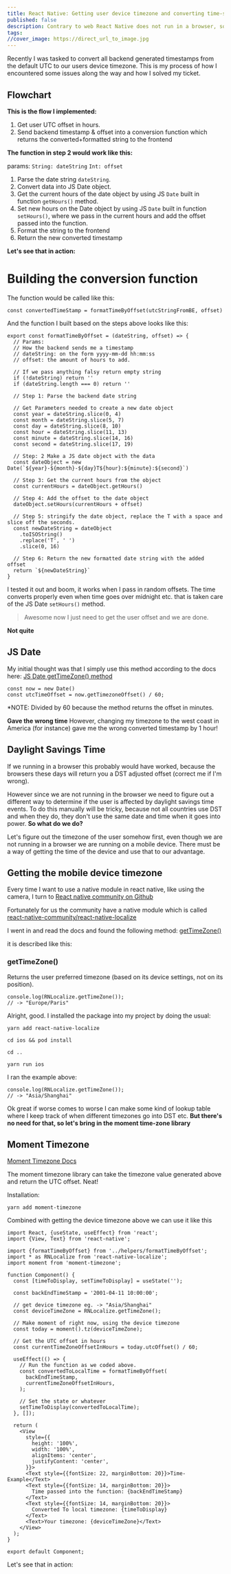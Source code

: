 ```yaml
---
title: React Native: Getting user device timezone and converting time-stamps dynamically 
published: false
description: Contrary to web React Native does not run in a browser, so it get's tricky when trying to get timezone offsets and accounting for daylight savings time.   
tags: 
//cover_image: https://direct_url_to_image.jpg
---
```


Recently I was tasked to convert all backend generated timestamps from the default UTC to our users device timezone. This is my process of how I encountered some issues along the way and how I solved my ticket.

## Flowchart

**This is the flow I implemented:**

1. Get user UTC offset in hours.
2. Send backend timestamp & offset into a conversion function which returns the converted+formatted string to the frontend

**The function in step 2 would work like this:**

params:
`String: dateString`
`Int: offset`

1. Parse the date string `dateString`.
2. Convert data into JS Date object.
3. Get the current hours of the date object by using JS `Date` built in function `getHours()` method.
4. Set new hours on the Date object by using JS `Date` built in function `setHours()`, where we pass in the current hours and add the offset passed into the function.
5. Format the string to the frontend
6. Return the new converted timestamp

**Let's see that in action:**

# Building the conversion function

The function would be called like this:

```
const convertedTimeStamp = formatTimeByOffset(utcStringFromBE, offset)
```

And the function I built based on the steps above looks like this:

```
export const formatTimeByOffset = (dateString, offset) => {
  // Params:
  // How the backend sends me a timestamp
  // dateString: on the form yyyy-mm-dd hh:mm:ss
  // offset: the amount of hours to add.

  // If we pass anything falsy return empty string
  if (!dateString) return ''
  if (dateString.length === 0) return ''

  // Step 1: Parse the backend date string

  // Get Parameters needed to create a new date object
  const year = dateString.slice(0, 4)
  const month = dateString.slice(5, 7)
  const day = dateString.slice(8, 10)
  const hour = dateString.slice(11, 13)
  const minute = dateString.slice(14, 16)
  const second = dateString.slice(17, 19)

  // Step: 2 Make a JS date object with the data
  const dateObject = new Date(`${year}-${month}-${day}T${hour}:${minute}:${second}`)

  // Step 3: Get the current hours from the object
  const currentHours = dateObject.getHours()

  // Step 4: Add the offset to the date object
  dateObject.setHours(currentHours + offset)

  // Step 5: stringify the date object, replace the T with a space and slice off the seconds.
  const newDateString = dateObject
    .toISOString()
    .replace('T', ' ')
    .slice(0, 16)

  // Step 6: Return the new formatted date string with the added offset
  return `${newDateString}`
}
```

I tested it out and boom, it works when I pass in random offsets. The time converts properly even when time goes over midnight etc. that is taken care of the JS Date `setHours()` method.

> Awesome now I just need to get the user offset and we are done.

**Not quite**

## JS Date

My initial thought was that I simply use this method according to the docs here: [JS Date getTimeZone() method](https://www.w3schools.com/jsref/jsref_gettimezoneoffset.asp)

```
const now = new Date()
const utcTimeOffset = now.getTimezoneOffset() / 60;
```

\*NOTE: Divided by 60 because the method returns the offset in minutes.

**Gave the wrong time**
However, changing my timezone to the west coast in America (for instance) gave me the wrong converted timestamp by 1 hour!

## Daylight Savings Time

If we running in a browser this probably would have worked, because the browsers these days will return you a DST adjusted offset (correct me if I'm wrong).

However since we are not running in the browser we need to figure out a different way to determine if the user is affected by daylight savings time events. To do this manually will be tricky, because not all countries use DST and when they do, they don't use the same date and time when it goes into power. **So what do we do?**

Let's figure out the timezone of the user somehow first, even though we are not running in a browser we are running on a mobile device. There must be a way of getting the time of the device and use that to our advantage.

## Getting the mobile device timezone

Every time I want to use a native module in react native, like using the camera, I turn to [React native community on Github](https://github.com/react-native-community)

Fortunately for us the community have a native module which is called [react-native-community/react-native-localize](https://github.com/react-native-community/react-native-localize)

I went in and read the docs and found the following method:
[getTimeZone()](https://github.com/react-native-community/react-native-localize#gettimezone)

it is described like this:

### getTimeZone()

Returns the user preferred timezone (based on its device settings, not on its position).

```
console.log(RNLocalize.getTimeZone());
// -> "Europe/Paris"
```

Alright, good. I installed the package into my project by doing the usual:

```
yarn add react-native-localize

cd ios && pod install

cd ..

yarn run ios
```

I ran the example above:

```
console.log(RNLocalize.getTimeZone());
// -> "Asia/Shanghai"
```

Ok great if worse comes to worse I can make some kind of lookup table where I keep track of when different timezones go into DST etc. **But there's no need for that, so let's bring in the moment time-zone library**

## Moment Timezone

[Moment Timezone Docs](https://momentjs.com/timezone/)

The moment timezone library can take the timezone value generated above and return the UTC offset. Neat!

Installation:

```
yarn add moment-timezone
```

Combined with getting the device timezone above we can use it like this

```
import React, {useState, useEffect} from 'react';
import {View, Text} from 'react-native';

import {formatTimeByOffset} from '../helpers/formatTimeByOffset';
import * as RNLocalize from 'react-native-localize';
import moment from 'moment-timezone';

function Component() {
  const [timeToDisplay, setTimeToDisplay] = useState('');

  const backEndTimeStamp = '2001-04-11 10:00:00';

  // get device timezone eg. -> "Asia/Shanghai"
  const deviceTimeZone = RNLocalize.getTimeZone();

  // Make moment of right now, using the device timezone
  const today = moment().tz(deviceTimeZone);

  // Get the UTC offset in hours
  const currentTimeZoneOffsetInHours = today.utcOffset() / 60;

  useEffect(() => {
    // Run the function as we coded above.
    const convertedToLocalTime = formatTimeByOffset(
      backEndTimeStamp,
      currentTimeZoneOffsetInHours,
    );

    // Set the state or whatever
    setTimeToDisplay(convertedToLocalTime);
  }, []);

  return (
    <View
      style={{
        height: '100%',
        width: '100%',
        alignItems: 'center',
        justifyContent: 'center',
      }}>
      <Text style={{fontSize: 22, marginBottom: 20}}>Time-Example</Text>
      <Text style={{fontSize: 14, marginBottom: 20}}>
        Time passed into the function: {backEndTimeStamp}
      </Text>
      <Text style={{fontSize: 14, marginBottom: 20}}>
        Converted To local timezone: {timeToDisplay}
      </Text>
      <Text>Your timezone: {deviceTimeZone}</Text>
    </View>
  );
}

export default Component;
```

Let's see that in action:
